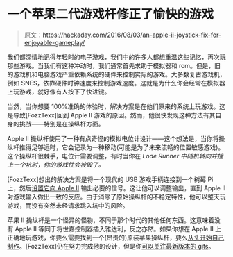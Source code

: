 # 一个苹果二代游戏杆修正了愉快的游戏

> 原文：<https://hackaday.com/2016/08/03/an-apple-ii-joystick-fix-for-enjoyable-gameplay/>

我们都深情地记得年轻时的电子游戏，我们中的许多人都想重温这些记忆，再次玩那些游戏。当我们有这种冲动时，我们通常首先求助于模拟器和 rom。但是，旧的游戏机和电脑游戏严重依赖系统的硬件来控制实际的游戏。大多数复古游戏机，例如 SNES，依靠硬件时钟速度来控制游戏速度。这就是为什么你会经常在模拟器上玩游戏，就好像有人按下了快进键。

当然，当你想要 100%准确的体验时，解决方案是在他们原来的系统上玩游戏。这是导致[FozzTexx]回到 Apple II 游戏的原因。然而，他很快发现这种方法有其自身的挑战——特别是在操纵杆方面。

Apple II 操纵杆使用了一种有点奇怪的模拟电位计设计——这个想法是，当你将操纵杆推得足够远时，它会记录为一种移动(可能是为了未来流畅的位置敏感游戏)。这个操纵杆很棘手，电位计需要调整，有时当你在 *Lode Runner 中随机转向并撞上一个坑时，你的游戏性会被毁了。*

[FozzTexx]想出的解决方案是将一个现代的 USB 游戏手柄连接到一个树莓 Pi 上，然后[设置它向 Apple II](http://www.insentricity.com/a.cl/264/adding-analog-support-for-the-apple-ii-to-ninepin) 输出必要的信号。这让他可以调整输出，直到 Apple II 对游戏输入做出一致的反应。由于消除了原始操纵杆的不稳定特性，他可以整天玩游戏，而没有突然未经请求跳入坑中的风险。

苹果 II 操纵杆是一个怪异的怪物，不同于那个时代的其他任何东西。这意味着没有 Apple II 等同于将世嘉控制器插入雅达利，反之亦然。如果你想在 Apple II 上正确地玩游戏，你要么需要找到一个(昂贵的)原装苹果操纵杆，要么[从头开始自己制作](http://hackaday.com/2015/06/16/a-game-pad-for-the-apple-ii/)。[FozzTexx]仍在努力完成他的设计，但是你[可以关注最新版本的 gits](https://github.com/FozzTexx/ninepin)。